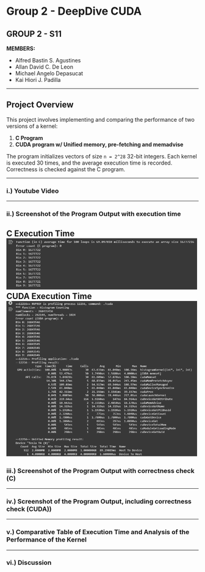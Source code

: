 # **Group 2 - DeepDive CUDA**
## **GROUP 2 - S11**

**MEMBERS:**

- Alfred Bastin S. Agustines
- Allan David C. De Leon
- Michael Angelo Depasucat
- Kai Hiori J. Padilla

---

## **Project Overview**
This project involves implementing and comparing the performance of two versions of a kernel:
1. **C Program**
2. **CUDA program w/ Unified memory, pre-fetching and memadvise**

The program initializes vectors of size `n = 2^28` 32-bit integers. Each kernel is executed 30 times, and the average execution time is recorded. Correctness is checked against the C program.

---
### **i.) Youtube Video**

---
### **ii.) Screenshot of the Program Output with execution time**
**C Execution Time**
<img src="https://github.com/MichaelGelo/GRP2_DeepDive__CUDA/blob/ca17d500afcea7afbcf1ded3e9e5712282da7a95/exec_times/c_time.png" alt="image alt" width="500"/>
**CUDA Execution Time**
<img src="https://github.com/MichaelGelo/GRP2_DeepDive__CUDA/blob/ca17d500afcea7afbcf1ded3e9e5712282da7a95/exec_times/cuda_time.png" alt="image alt" width="500"/>
---
### **iii.) Screenshot of the Program Output with correctness check (C)**

---
### **iv.) Screenshot of the Program Output, including correctness check (CUDA))**

---
### **v.) Comparative Table of Execution Time and Analysis of the Performance of the Kernel**

---
### **vi.) Discussion**
